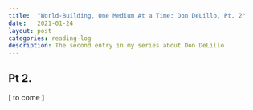 ```yaml
---
title:  "World-Building, One Medium At a Time: Don DeLillo, Pt. 2"
date:   2021-01-24
layout: post
categories: reading-log
description: The second entry in my series about Don DeLillo.
---
```


## Pt 2.

[ to come ]